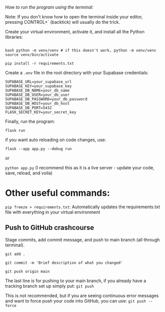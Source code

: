 _How to run the program using the terminal:_

Note: If you don't know how to open the terminal inside your editor, pressing CONTROL+` (backtick) will usually do the trick.

Create your virtual environment, activate it, and install all the Python libraries:
<pre><code>
bash python -m venv/venv # if this doesn't work, python -m venv/venv
source venv/bin/activate

pip install -r requirements.txt
</code></pre>

Create a `.env` file in the root directory with your Supabase credentials:

```
SUPABASE_URL=your_supabase_url
SUPABASE_KEY=your_supabase_key
SUPABASE_DB_NAME=your_db_name
SUPABASE_DB_USER=your_db_user
SUPABASE_DB_PASSWORD=your_db_password
SUPABASE_DB_HOST=your_db_host
SUPABASE_DB_PORT=5432
FLASK_SECRET_KEY=your_secret_key
```

Finally, run the program:

`flask run`

if you want auto reloading on code changes, use:

`flask --app app.py --debug run`

or

`python app.py` (I recommend this as it is a live server - update your code, save, reload, and voila)


# Other useful commands:

`pip freeze > requirements.txt`: Automatically updates the requirements.txt file with everything in your virtual environment

## Push to GitHub crashcourse
Stage commits, add commit message, and push to main branch (all through terminal).
```
git add .

git commit -m 'Brief description of what you changed'

git push origin main 
```

The last line is for pushing to your main branch, if you already have a tracking branch set up simply put: 
```git push```

This is not recommended, but if you are seeing continuous error messages and want to force push your code into GitHub, you can use:
```git push --force```
